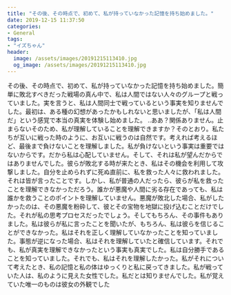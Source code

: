 ```yaml
---
title: "その後、その時点で、初めて、私が持っていなかった記憶を持ち始めました。"
date: 2019-12-15 11:37:50
categories:
- General
tags:
- "イズちゃん"
header:
  image: /assets/images/20191215113410.jpg
  og_image: /assets/images/20191215113410.jpg
---
```


その後、その時点で、初めて、私が持っていなかった記憶を持ち始めました。簡単に敗北すべきだった戦場の真ん中で、私は人間ではない人々のグループと戦っていました。実を言うと、私は人間同士で戦っているという事実を知りませんでした。最初は、ある種の幻想があったかもしれないと思いましたが、「私は人間だ」という感覚で本当の真実を体験し始めました。 ‥ああ？関係ありません。止まらないそのため、私が理解していることを理解できますか？そのとおり。私たちが互いに戦った時のように、お互いに戦うのは自然です。考えれば考えるほど、最後まで負けないことを理解しました。私が負けないという事実は重要ではないからです。だから私は心配していません。そして、それは私が望んだからではありませんでした。彼らが敗北する時が来たとき、私はその機会を利用して攻撃しました。自分を止められずに死ぬ直前に、私を救った人々に救われました。それは皆が言ったことです。しかし、私が普通の人だったら、彼らが私を救ったことを理解できなかっただろう。誰かが悪魔や人間に劣る存在であっても、私は誰かを救うことのポイントを理解していません。悪魔が敗北した場合、私がしたかったのは、その悪魔を粉砕して、彼とその宝物を地獄に投げ込むことだけでした。それが私の思考プロセスだったでしょう。そしてもちろん、その事件もありました。私は彼らが私に言ったことを聞いたが、もちろん、私は彼らを信じることができなかった。私はそれを正しく理解していなかったことを知っていました。事態が逆になった場合、私はそれを理解していたと確信しています。それでも、私が真実を理解できなかったという事実も真実でした。私は自分勝手であることを知っていました。それでも、私はそれを理解したかった。私がそれについて考えたとき、私の記憶と私の体はゆっくりと私に戻ってきました。私が戦っていた人は、私のように見えた女性でした。私だとは知りませんでした。私が覚えていた唯一のものは彼女の外観でした
